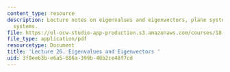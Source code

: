 ```yaml
---
content_type: resource
description: Lecture notes on eigenvalues and eigenvectors, plane systems, and higher-dimensional
  systems.
file: https://ol-ocw-studio-app-production.s3.amazonaws.com/courses/18-034-honors-differential-equations-spring-2009/3f8ee63be6a5686a399b48b2ce48f7cd_MIT18_034s09_lec26.pdf
file_type: application/pdf
resourcetype: Document
title: 'Lecture 26. Eigenvalues and Eigenvectors '
uid: 3f8ee63b-e6a5-686a-399b-48b2ce48f7cd
---
```


